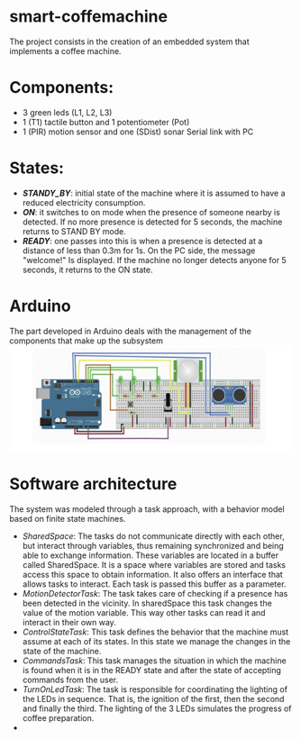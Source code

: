 # smart-coffemachine

The project consists in the creation of an embedded system that implements a coffee machine. 

# Components:
* 3 green leds (L1, L2, L3) 
* 1 (T1) tactile button and 1 potentiometer (Pot)
* 1 (PIR) motion sensor and one (SDist) sonar Serial link with PC

# States:
* **_STANDY_BY_**: initial state of the machine where it is assumed to have a reduced electricity consumption.
* **_ON_**: it switches to on mode when the presence of someone nearby is detected. 
            If no more presence is detected for 5 seconds, the machine returns to STAND BY mode.
* **_READY_**: one passes into this is when a presence is detected at a distance of less than 0.3m for 1s. On the PC side, the message "welcome!" Is displayed. If the machine no longer detects anyone for 5 seconds, it returns to the ON state.

# Arduino 
The part developed in Arduino deals with the management of the components that make up the subsystem
![*System diagram*](https://github.com/coklefy/smart-coffemachine/blob/main/doc/FSM%20Diagram/arduino.jpg?raw=true)


# Software architecture
The system was modeled through a task approach, with a behavior model based on finite state machines.
* *SharedSpace*: The tasks do not communicate directly with each other, but interact through variables, thus remaining synchronized and being able to exchange information. These variables are located in a buffer called SharedSpace. It is a space where variables are stored and tasks access this space to obtain information. It also offers an interface that allows tasks to interact. Each task is passed this buffer as a parameter.
* *MotionDetectorTask*: The task takes care of checking if a presence has been detected in the vicinity. In sharedSpace this task changes the value of the motion variable. This way other tasks can read it and interact in their own way.
* *ControlStateTask*: This task defines the behavior that the machine must assume at each of its states. In this state we manage the changes in the state of the machine.
* *CommandsTask*: This task manages the situation in which the machine is found when it is in the READY state and after the state of accepting commands from the user.
* *TurnOnLedTask*: The task is responsible for coordinating the lighting of the LEDs in sequence. That is, the ignition of the first, then the second and finally the third. The lighting of the 3 LEDs simulates the progress of coffee preparation.
* 

